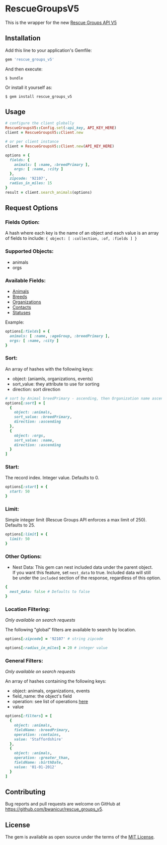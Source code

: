 # RescueGroupsV5

This is the wrapper for the new <a target="_blank" href="https://api.rescuegroups.org/v5/public/docs">Rescue Groups API V5</a>

## Installation

Add this line to your application's Gemfile:

```ruby
gem 'rescue_groups_v5'
```

And then execute:

    $ bundle

Or install it yourself as:

    $ gem install rescue_groups_v5

## Usage

```ruby
# configure the client globally
RescueGroupsV5::Config.set(:api_key, API_KEY_HERE)
client = RescueGroupsV5::Client.new

# or per client instance
client = RescueGroupsV5::Client.new(API_KEY_HERE)

options = {
  fields: {
    animals: [ :name, :breedPrimary ],
    orgs: [ :name, :city ]
  },
  zipcode: '92107',
  radius_in_miles: 15
}
result = client.search_animals(options)
```

## Request Options
### Fields Option:
A hash where each key is the name of an object and each value is an array of fields to include: `{ object: [ :collection, :of, :fields ] }`

### Supported Objects:
- animals
- orgs

### Available Fields:
- [Animals](https://github.com/bwanicur/rescue_groups_v5/blob/master/lib/rescue_groups_v5/fields/animal.rb)
- [Breeds](https://github.com/bwanicur/rescue_groups_v5/blob/master/lib/rescue_groups_v5/fields/breed.rb)
- [Organizations](https://github.com/bwanicur/rescue_groups_v5/blob/master/lib/rescue_groups_v5/fields/organization.rb)
- [Contacts](https://github.com/bwanicur/rescue_groups_v5/blob/master/lib/rescue_groups_v5/fields/contact.rb)
- [Statuses](https://github.com/bwanicur/rescue_groups_v5/blob/master/lib/rescue_groups_v5/fields/status.rb)

Example:
```ruby
options[:fields] = {
  animals: [ :name, :ageGroup, :breedPrimary ],
  orgs: [ :name, :city ]
}
```

### Sort:
An array of hashes with the following keys:

- object: (aniamls, organizations, events)
- sort_value: they attribute to use for sorting
- direction:  sort direction

```ruby
# sort by Animal breedPrimary - ascending, then Organization name ascending
options[:sort] = [
  {
    object: :animals,
    sort_value: :breedPrimary,
    direction: :ascending
  },
  {
    object: :orgs,
    sort_value: :name,
    direction: :ascending
  }
]
```

### Start:
The record index.  Integer value.  Defaults to 0.
```ruby
options[:start] = {
  start: 50
}
```

### Limit:
Simple integer limit (Rescue Groups API enforces a max limit of 250).  Defaults to 25.
```ruby
options[:limit] = {
  limit: 50
}
```

### Other Options:

- Nest Data:  This gem can nest included data under the parent object. \
If you want this feature, set `nest_data` to true.  Included data will still \
be under the `included` section of the response, regardless of this option.
```ruby
{
  nest_data: false # Defaults to false
}
```

### Location Filtering:
_Only available on search requests_

The following "global" filters are available to search by location.

```ruby
options[:zipcode] = '92107' # string zipcode
```

```ruby
options[:radius_in_miles] = 20 # integer value
```

### General Filters:
_Only available on search requests_

An array of hashes containing the following keys:

- object: animals, organizations, events
- field_name: the object's field
- operation: see list of operations [here](https://github.com/bwanicur/rescue_groups_v5/blob/master/lib/rescue_groups_v5/services/filter_builder.rb)
- value

```ruby
options[:filters] = [
  {
    object: :animals,
    fieldName: :breedPrimary,
    operation: :contains,
    value: 'Staffordshire'
  },
  {
    object: :animals,
    operation: :greater_than,
    fieldName: :birthDate,
    value: '01-01-2012'
  }  
]
```

## Contributing

Bug reports and pull requests are welcome on GitHub at https://github.com/bwanicur/rescue_groups_v5.

## License

The gem is available as open source under the terms of the [MIT License](https://opensource.org/licenses/MIT).
